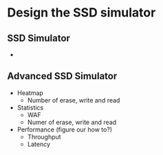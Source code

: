 # Design the SSD simulator

## SSD Simulator
 - 

## Advanced SSD Simulator
 - Heatmap
   - Number of erase, write and read
 - Statistics
   - WAF
   - Numer of erase, write and read 
 - Performance (figure our how to?)
   - Throughput
   - Latency
